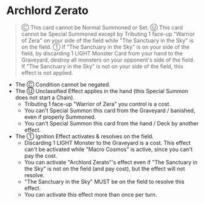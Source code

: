 # Archlord Zerato

> Ⓒ This card cannot be Normal Summoned or Set. Ⓤ This card cannot be Special Summoned except by Tributing 1 face-up "Warrior of Zera" on your side of the field while "The Sanctuary in the Sky" is on the field. ① If "The Sanctuary in the Sky" is on your side of the field, by discarding 1 LIGHT Monster Card from your hand to the Graveyard, destroy all monsters on your opponent's side of the field. If "The Sanctuary in the Sky" is not on your side of the field, this effect is not applied.

*   The Ⓒ Condition cannot be negated.
*   The Ⓤ Unclassified Effect applies in the hand (this Special Summon does not start a Chain).
    *   Tributing 1 face-up "Warrior of Zera" you control is a cost.
    *   You can't Special Summon this card from the Graveyard / banished, even if properly Summoned.
    *   You can't Special Summon this card from the hand / Deck by another effect.
*   The ① Ignition Effect activates & resolves on the field.
    *   Discarding 1 LIGHT Monster to the Graveyard is a cost. This effect can't be activated while "Macro Cosmos" is active, since you can't pay the cost.
    *   You can activate "Archlord Zerato"'s effect even if "The Sanctuary in the Sky" is not on the field (and pay cost), but the effect will not resolve.
    *   "The Sanctuary in the Sky" MUST be on the field to resolve this effect.
    *   You can activate this effect more than once per turn.
